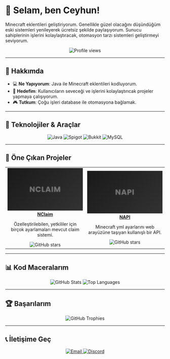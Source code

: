 # 👋 Selam, ben Ceyhun!

Minecraft eklentileri geliştiriyorum. Genellikle güzel olacağını düşündüğüm eski sistemleri yenileyerek ücretsiz şekilde paylaşıyorum. Sunucu sahiplerinin işlerini kolaylaştıracak, otomasyon tarzı sistemleri geliştirmeyi seviyorum. 

<div align="center">
  <img src="https://komarev.com/ghpvc/?username=aysihuniks&style=flat-square&color=brightgreen" alt="Profile views" />
</div>

---

## 🌟 Hakkımda
- 💻 **Ne Yapıyorum**: Java ile Minecraft eklentileri kodluyorum.
- 🎯 **Hedefim**: Kullanıcıların seveceği ve işlerini kolaylaştırıcak projeler yapmaya çalışıyorum.
- 🎮 **Tutkum**: Çoğu işleri database ile otomasyona bağlamak.

---

## 📎 Teknolojiler & Araçlar
<div align="center">
  <img src="https://img.shields.io/badge/Java-ED8B00?style=flat-square&logo=java&logoColor=white" alt="Java" />
  <img src="https://img.shields.io/badge/Spigot-FF6F61?style=flat-square&logo=minecraft&logoColor=white" alt="Spigot" />
  <img src="https://img.shields.io/badge/Bukkit-FF6F61?style=flat-square&logo=minecraft&logoColor=white" alt="Bukkit" />
  <img src="https://img.shields.io/badge/MySQL-4479A1?style=flat-square&logo=mysql&logoColor=white" alt="MySQL" />
</div>

---

## 🚀 Öne Çıkan Projeler
<div align="center">
  <table>
    <tr>
      <td align="center" width="50%">
        <a href="https://github.com/aysihuniks/NClaim">
          <img src="nclaim.png" alt="NClaim Banner" />
        </a>
        <br />
        <b><a href="https://github.com/aysihuniks/NClaim">NClaim</a></b>
        <p>Özelleştirilebilen, yetkililer için birçok ayarlamaları mevcut claim sistemi.</p>
        <img src="https://img.shields.io/github/stars/aysihuniks/NClaim?style=social" alt="GitHub stars" />
      </td>
      <td align="center" width="50%">
        <a href="https://github.com/aysihuniks/NAPI">
          <img src="napi.png" alt="NAPI Banner" />
        </a>
        <br />
        <b><a href="https://github.com/aysihuniks/NAPI">NAPI</a></b>
        <p>Minecraft yml ayarlarını web arayüzüne taşıyan kullanışlı bir API.</p>
        <img src="https://img.shields.io/github/stars/ahmetdev/arama-motoru?style=social" alt="GitHub stars" />
      </td>
    </tr>
  </table>
</div>

---

## 📊 Kod Maceralarım
<div align="center">
  <img src="https://github-readme-stats.vercel.app/api?username=aysihuniks&show_icons=true&theme=tokyonight&hide_border=true&hide=issues,contribs&count_private=true" alt="GitHub Stats" width="400" />
  <img src="https://github-readme-stats.vercel.app/api/top-langs/?username=aysihuniks&layout=compact&theme=tokyonight&hide_border=true&langs_count=6&hide=html,css" alt="Top Languages" width="300" />
</div>

---

## 🏆 Başarılarım
<div align="center">
  <img src="https://github-profile-trophy.vercel.app/?username=aysihuniks&theme=tokyonight&no-frame=true&margin-w=10&column=5" alt="GitHub Trophies" />
</div>

---

## 📞 İletişime Geç
<div align="center">
  <a href="mailto:ceyhaskin@gmail.com">
    <img src="https://img.shields.io/badge/Email-ceyhaskin@gmail.com-red?style=flat-square&logo=gmail" alt="Email" />
  </a>
  <a href="https://discord.com/users/aysihuniks">
    <img src="https://img.shields.io/badge/Discord-aysihuniks-7289DA?style=flat-square&logo=discord" alt="Discord" />
  </a>
</div>
